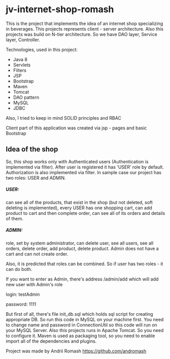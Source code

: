# jv-internet-shop-romash

This is the project that implements the idea of an internet shop specializing in beverages. 
This projects represents client - server architecture.
Also this projects was build on N-tier architecture. So we have DAO layer, Service layer, Controller.

Technologies, used in this project:
- Java 8
- Servlets
- Filters
- JSP
- Bootstrap
- Maven
- Tomcat
- DAO pattern
- MySQL
- JDBC

Also, I tried to keep in mind SOLID principles and RBAC

Client part of this application was created via jsp - pages and basic Bootstrap

## Idea of the shop
So, this shop works only with Authenticated users (Authentication is implemented via filter).
After user is registered it has 'USER' role by default. Authorization is also implemented via filter.
In sample case our project has two roles: USER and ADMIN.

##### USER: 
can see all of the products,
that exist in the shop (but not deleted, soft deleting is implemented), every USER has one shopping cart,
 can add product to cart and then complete order, can see all of its orders and details of them.
##### ADMIN:

role, set by system administrator, can delete user, see all users, see all orders, delete order,
add product, delete product. Admin does not have a cart and can not create order.

Also, it is predicted that roles can be combined. So if user has two roles - it can do both.

If you want to enter as Admin, there's address /admin/add  which will add new user with Admin's role

login: testAdmin

password: 1111

But first of all, there's file init_db.sql which holds sql script for creating appropriate DB.
So run this code in MySQL on your machine first. You need to change name and password
in ConnectionUtil so this code will run on your MySQL Server.
Also this projects runs in Apache Tomcat. So you need to configure it.
Maven is used as packaging tool, so you need to enable import all of the dependencies and plugins.

Project was made by Andrii Romash https://github.com/andromash
